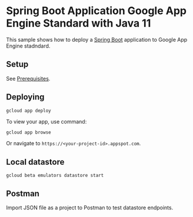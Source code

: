# Spring Boot Application Google App Engine Standard with Java 11

This sample shows how to deploy a [Spring Boot](https://spring.io/projects/spring-boot)
application to Google App Engine stadndard.

## Setup

See [Prerequisites](../README.md#Prerequisites).

## Deploying

```bash
gcloud app deploy
```

To view your app, use command:
```
gcloud app browse
```
Or navigate to `https://<your-project-id>.appspot.com`.

## Local datastore
```
gcloud beta emulators datastore start
```

## Postman

Import JSON file as a project to Postman to test datastore endpoints.